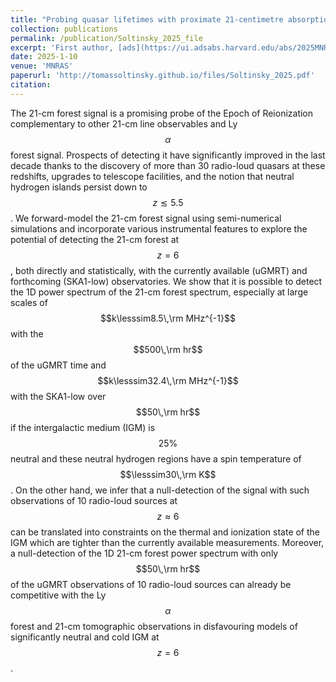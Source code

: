 ```yaml
---
title: "Probing quasar lifetimes with proximate 21-centimetre absorption in the diffuse intergalactic medium at redshifts z≥6"
collection: publications
permalink: /publication/Soltinsky_2025_file
excerpt: 'First author, [ads](https://ui.adsabs.harvard.edu/abs/2025MNRAS.tmp...29S/abstract){:target="_blank" rel="noopener"}'
date: 2025-1-10
venue: 'MNRAS'
paperurl: 'http://tomassoltinsky.github.io/files/Soltinsky_2025.pdf'
citation:
---
```


The 21-cm forest signal is a promising probe of the Epoch of Reionization complementary to other 21-cm line observables and Ly$$\alpha$$ forest signal. Prospects of detecting it have significantly improved in the last decade thanks to the discovery of more than 30 radio-loud quasars at these redshifts, upgrades to telescope facilities, and the notion that neutral hydrogen islands persist down to $$z\lesssim 5.5$$.  We forward-model the 21-cm forest signal using semi-numerical simulations and incorporate various instrumental features to explore the potential of detecting the 21-cm forest at $$z=6$$, both directly and statistically, with the currently available (uGMRT) and forthcoming (SKA1-low) observatories. We show that it is possible to detect the 1D power spectrum of the 21-cm forest spectrum, especially at large scales of $$k\lesssim8.5\,\rm MHz^{-1}$$ with the $$500\,\rm hr$$ of the uGMRT time and $$k\lesssim32.4\,\rm MHz^{-1}$$ with the SKA1-low over $$50\,\rm hr$$ if the intergalactic medium (IGM) is $$25\%$$ neutral and these neutral hydrogen regions have a spin temperature of $$\lesssim30\,\rm K$$. On the other hand, we infer that a null-detection of the signal with such observations of 10 radio-loud sources at $$z\approx6$$ can be translated into constraints on the thermal and ionization state of the IGM which are tighter than the currently available measurements. Moreover, a null-detection of the 1D 21-cm forest power spectrum with only $$50\,\rm hr$$ of the uGMRT observations of 10 radio-loud sources can already be competitive with the Ly$$\alpha$$ forest and 21-cm tomographic observations in disfavouring models of significantly neutral and cold IGM at $$z=6$$.
